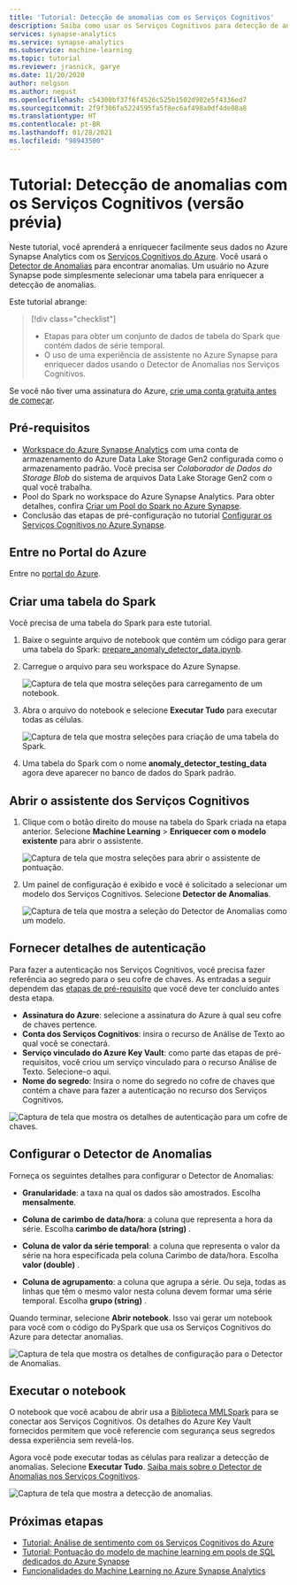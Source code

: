 ```yaml
---
title: 'Tutorial: Detecção de anomalias com os Serviços Cognitivos'
description: Saiba como usar os Serviços Cognitivos para detecção de anomalias no Azure Synapse Analytics.
services: synapse-analytics
ms.service: synapse-analytics
ms.subservice: machine-learning
ms.topic: tutorial
ms.reviewer: jrasnick, garye
ms.date: 11/20/2020
author: nelgson
ms.author: negust
ms.openlocfilehash: c54300bf37f6f4526c525b1502d902e5f4336ed7
ms.sourcegitcommit: 2f9f306fa5224595fa5f8ec6af498a0df4de08a8
ms.translationtype: HT
ms.contentlocale: pt-BR
ms.lasthandoff: 01/28/2021
ms.locfileid: "98943500"
---
```

# <a name="tutorial-anomaly-detection-with-cognitive-services-preview"></a>Tutorial: Detecção de anomalias com os Serviços Cognitivos (versão prévia)

Neste tutorial, você aprenderá a enriquecer facilmente seus dados no Azure Synapse Analytics com os [Serviços Cognitivos do Azure](../../cognitive-services/index.yml). Você usará o [Detector de Anomalias](../../cognitive-services/anomaly-detector/index.yml) para encontrar anomalias. Um usuário no Azure Synapse pode simplesmente selecionar uma tabela para enriquecer a detecção de anomalias.

Este tutorial abrange:

> [!div class="checklist"]
> - Etapas para obter um conjunto de dados de tabela do Spark que contém dados de série temporal.
> - O uso de uma experiência de assistente no Azure Synapse para enriquecer dados usando o Detector de Anomalias nos Serviços Cognitivos.

Se você não tiver uma assinatura do Azure, [crie uma conta gratuita antes de começar](https://azure.microsoft.com/free/).

## <a name="prerequisites"></a>Pré-requisitos

- [Workspace do Azure Synapse Analytics](../get-started-create-workspace.md) com uma conta de armazenamento do Azure Data Lake Storage Gen2 configurada como o armazenamento padrão. Você precisa ser *Colaborador de Dados do Storage Blob* do sistema de arquivos Data Lake Storage Gen2 com o qual você trabalha.
- Pool do Spark no workspace do Azure Synapse Analytics. Para obter detalhes, confira [Criar um Pool do Spark no Azure Synapse](../quickstart-create-sql-pool-studio.md).
- Conclusão das etapas de pré-configuração no tutorial [Configurar os Serviços Cognitivos no Azure Synapse](tutorial-configure-cognitive-services-synapse.md).

## <a name="sign-in-to-the-azure-portal"></a>Entre no Portal do Azure

Entre no [portal do Azure](https://portal.azure.com/).

## <a name="create-a-spark-table"></a>Criar uma tabela do Spark

Você precisa de uma tabela do Spark para este tutorial.

1. Baixe o seguinte arquivo de notebook que contém um código para gerar uma tabela do Spark: [prepare_anomaly_detector_data.ipynb](https://go.microsoft.com/fwlink/?linkid=2149577).

1. Carregue o arquivo para seu workspace do Azure Synapse.

   ![Captura de tela que mostra seleções para carregamento de um notebook.](media/tutorial-cognitive-services/tutorial-cognitive-services-anomaly-00a.png)

1. Abra o arquivo do notebook e selecione **Executar Tudo** para executar todas as células.

   ![Captura de tela que mostra seleções para criação de uma tabela do Spark.](media/tutorial-cognitive-services/tutorial-cognitive-services-anomaly-00b.png)

1. Uma tabela do Spark com o nome **anomaly_detector_testing_data** agora deve aparecer no banco de dados do Spark padrão.

## <a name="open-the-cognitive-services-wizard"></a>Abrir o assistente dos Serviços Cognitivos

1. Clique com o botão direito do mouse na tabela do Spark criada na etapa anterior. Selecione **Machine Learning** > **Enriquecer com o modelo existente** para abrir o assistente.

   ![Captura de tela que mostra seleções para abrir o assistente de pontuação.](media/tutorial-cognitive-services/tutorial-cognitive-services-anomaly-00g.png)

2. Um painel de configuração é exibido e você é solicitado a selecionar um modelo dos Serviços Cognitivos. Selecione **Detector de Anomalias**.

   ![Captura de tela que mostra a seleção do Detector de Anomalias como um modelo.](media/tutorial-cognitive-services/tutorial-cognitive-services-anomaly-00c.png)

## <a name="provide-authentication-details"></a>Fornecer detalhes de autenticação

Para fazer a autenticação nos Serviços Cognitivos, você precisa fazer referência ao segredo para o seu cofre de chaves. As entradas a seguir dependem das [etapas de pré-requisito](tutorial-configure-cognitive-services-synapse.md) que você deve ter concluído antes desta etapa.

- **Assinatura do Azure**: selecione a assinatura do Azure à qual seu cofre de chaves pertence.
- **Conta dos Serviços Cognitivos**: insira o recurso de Análise de Texto ao qual você se conectará.
- **Serviço vinculado do Azure Key Vault**: como parte das etapas de pré-requisitos, você criou um serviço vinculado para o recurso Análise de Texto. Selecione-o aqui.
- **Nome do segredo**: Insira o nome do segredo no cofre de chaves que contém a chave para fazer a autenticação no recurso dos Serviços Cognitivos.

![Captura de tela que mostra os detalhes de autenticação para um cofre de chaves.](media/tutorial-cognitive-services/tutorial-cognitive-services-anomaly-00d.png)

## <a name="configure-anomaly-detector"></a>Configurar o Detector de Anomalias

Forneça os seguintes detalhes para configurar o Detector de Anomalias:

- **Granularidade**: a taxa na qual os dados são amostrados. Escolha **mensalmente**. 

- **Coluna de carimbo de data/hora**: a coluna que representa a hora da série. Escolha **carimbo de data/hora (string)** .

- **Coluna de valor da série temporal**: a coluna que representa o valor da série na hora especificada pela coluna Carimbo de data/hora. Escolha **valor (double)** .

- **Coluna de agrupamento**: a coluna que agrupa a série. Ou seja, todas as linhas que têm o mesmo valor nesta coluna devem formar uma série temporal. Escolha **grupo (string)** .

Quando terminar, selecione **Abrir notebook**. Isso vai gerar um notebook para você com o código do PySpark que usa os Serviços Cognitivos do Azure para detectar anomalias.

![Captura de tela que mostra os detalhes de configuração para o Detector de Anomalias.](media/tutorial-cognitive-services/tutorial-cognitive-services-anomaly-00e.png)

## <a name="run-the-notebook"></a>Executar o notebook

O notebook que você acabou de abrir usa a [Biblioteca MMLSpark](https://github.com/Azure/mmlspark) para se conectar aos Serviços Cognitivos. Os detalhes do Azure Key Vault fornecidos permitem que você referencie com segurança seus segredos dessa experiência sem revelá-los.

Agora você pode executar todas as células para realizar a detecção de anomalias. Selecione **Executar Tudo**. [Saiba mais sobre o Detector de Anomalias nos Serviços Cognitivos](../../cognitive-services/anomaly-detector/index.yml).

![Captura de tela que mostra a detecção de anomalias.](media/tutorial-cognitive-services/tutorial-cognitive-services-anomaly-00f.png)

## <a name="next-steps"></a>Próximas etapas

- [Tutorial: Análise de sentimento com os Serviços Cognitivos do Azure](tutorial-cognitive-services-sentiment.md)
- [Tutorial: Pontuação do modelo de machine learning em pools de SQL dedicados do Azure Synapse](tutorial-sql-pool-model-scoring-wizard.md)
- [Funcionalidades do Machine Learning no Azure Synapse Analytics](what-is-machine-learning.md)
